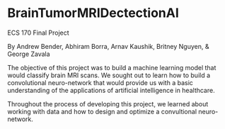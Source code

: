 # BrainTumorMRIDectectionAI
ECS 170 Final Project

By Andrew Bender, Abhiram Borra, Arnav Kaushik, Britney Nguyen, & George Zavala

The objective of this project was to build a machine learning model that would classify brain MRI scans. We sought out to learn how to build a convolutional neuro-network that would provide us with a basic understanding of the applications of artificial intelligence in healthcare.

Throughout the process of developing this project, we learned about working with data and how to design and optimize a convultional neuro-network.
